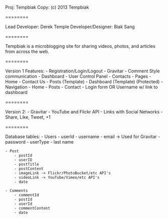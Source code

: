 Proj: Tempbiak
Copy: (c) 2013 Tempbiak

========

Lead Developer: Derek Temple
Developer/Designer: Biak Sang

========

Tempbiak is a microblogging site for sharing videos, photos, and articles from across the web.

========

Version 1 Features:
	- Registration/Login/Logout
	- Gravitar
	- Comment Style communication
	- Dashboard
		- User Control Panel
		- Contacts
	- Pages
		- Home
		- Contact Us
		- Posts (Template)
		- Dashboard (Template) (Protected)
	- Navigation
		- Home
		- Posts
		- Contact
	- Login form OR Username w/ link to dashboard

========
		
Version 2:
	- Gravitar
	- YouTube and Flickr API
	- Links with Social Networks
		- Share, Like, Tweet, +1

========

Database tables:
	- Users
		- userId
		- username
		- email -> Used for Gravitar
		- password
		- userType
		- last name

	- Post
		- postId
		- userID
		- postTitle
		- postContent
		- imageLink -> Flickr/PhotoBucket/etc API's
		- videoLink -> YouTube/Vimeo/etc API's
		- date

	- Comments
		- commentId
		- postId
		- userId
		- commentContent
		- date